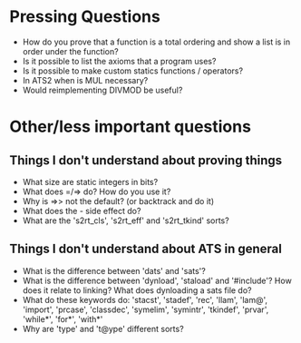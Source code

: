 # Pressing Questions

- How do you prove that a function is a total ordering and show a list is in 
order under the function?
- Is it possible to list the axioms that a program uses?
- Is it possible to make custom statics functions / operators?
- In ATS2 when is MUL necessary?
- Would reimplementing DIVMOD be useful?

# Other/less important questions

## Things I don't understand about proving things

- What size are static integers in bits?
- What does =/=> do? How do you use it?
- Why is =>> not the default? (or backtrack and do it)
- What does the -<prf> side effect do?
- What are the 's2rt_cls', 's2rt_eff' and 's2rt_tkind' sorts?

## Things I don't understand about ATS in general

- What is the difference between 'dats' and 'sats'?
- What is the difference between 'dynload', 'staload' and '#include'? How does it 
relate to linking? What does dynloading a sats file do?
- What do these keywords do: 'stacst', 'stadef', 'rec', 'llam', 'lam@', 
'import', 'prcase', 'classdec', 'symelim', 'symintr', 'tkindef', 'prvar', 
'while*', 'for*', 'with*'
- Why are 'type' and 't@ype' different sorts?

